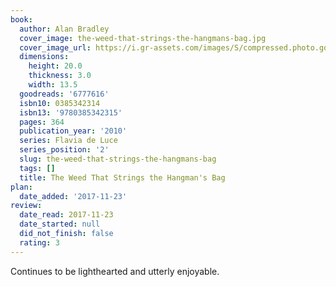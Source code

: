 ```yaml
---
book:
  author: Alan Bradley
  cover_image: the-weed-that-strings-the-hangmans-bag.jpg
  cover_image_url: https://i.gr-assets.com/images/S/compressed.photo.goodreads.com/books/1388266442l/6777616.jpg
  dimensions:
    height: 20.0
    thickness: 3.0
    width: 13.5
  goodreads: '6777616'
  isbn10: 0385342314
  isbn13: '9780385342315'
  pages: 364
  publication_year: '2010'
  series: Flavia de Luce
  series_position: '2'
  slug: the-weed-that-strings-the-hangmans-bag
  tags: []
  title: The Weed That Strings the Hangman's Bag
plan:
  date_added: '2017-11-23'
review:
  date_read: 2017-11-23
  date_started: null
  did_not_finish: false
  rating: 3
---
```


Continues to be lighthearted and utterly enjoyable.

